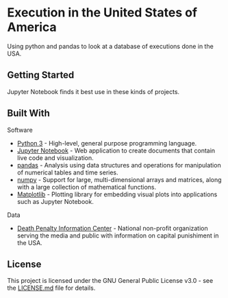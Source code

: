 # Execution in the United States of America

Using python and pandas to look at a database of executions done in the USA.

## Getting Started

Jupyter Notebook finds it best use in these kinds of projects.

## Built With

Software

* [Python 3](https://www.python.org/) - High-level, general purpose programming language.
* [Jupyter Notebook](https://jupyter.org/) - Web application to create documents that contain live code and visualization.
* [pandas](https://pandas.pydata.org/) - Analysis using data structures and operations for manipulation of numerical tables and time series.
* [numpy](http://www.numpy.org/) - Support for large, multi-dimensional arrays and matrices, along with a large collection of mathematical functions.
* [Matplotlib](https://matplotlib.org/) - Plotting library for embedding visual plots into applications such as Jupyter Notebook.

Data

* [Death Penalty Information Center](https://deathpenaltyinfo.org/) - National non-profit organization serving the media and public with information on capital punishiment in the USA.

## License

This project is licensed under the GNU General Public License v3.0 - see the [LICENSE.md](LICENSE.md) file for details.